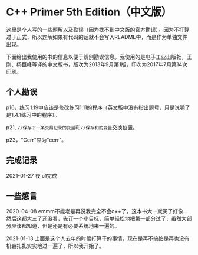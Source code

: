 # C\+\+ Primer 5th Edition（中文版）

这里是个人写的一些题解以及勘误（因为找不到中文版的官方勘误）。因为不打算过于正式，所以题解如果有代码的话就不会写入README中，而是作为单独文件出现。

下面给出我使用的书的信息以便于辨别勘误信息。我使用的是电子工业出版社，王刚、杨巨峰等译的中文版书，版次为2013年9月第1版，印次为2017年7月第14次印刷。

## 个人勘误

p16，练习1\.19中应该是修改练习1\.11的程序（英文版中没有指出题号，只是说明了是1\.4\.1练习中的程序）。

p21, `//保存下一条交易记录的变量`和`//保存和的变量`交换位置。

p23，"Cerr"应为"cerr"。

## 完成记录

2021-01-27 夜 c1完成

## 一些感言

2020-04-08 emmm不能老是再说我完全不会c++了，这本书大一就买了好像...然后这都大三了还没看，先订一个小目标，简单轻松地把第一部分过了，虽然大部分应该都知道，但是还是有必要系统地来一遍的。

2021-01-13 上面是这个人去年的时候打算干的事情，现在是再不搞怕是再也没有机会扎扎实实地过一遍了，所以我开始了。


